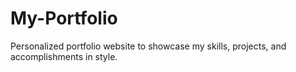 # My-Portfolio
Personalized portfolio website to showcase my skills, projects, and accomplishments in style.

